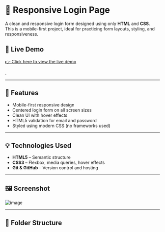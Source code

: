 # 📱 Responsive Login Page

A clean and responsive login form designed using only **HTML** and **CSS**. This is a mobile-first project, ideal for practicing form layouts, styling, and responsiveness.

## 🔗 Live Demo
[👉 Click here to view the live demo](https://yourusername.github.io/login-page-html-css)

.

---

## 🧩 Features

- Mobile-first responsive design
- Centered login form on all screen sizes
- Clean UI with hover effects
- HTML5 validation for email and password
- Styled using modern CSS (no frameworks used)

---

## 💡 Technologies Used

- **HTML5** – Semantic structure
- **CSS3** – Flexbox, media queries, hover effects
- **Git & GitHub** – Version control and hosting

---

## 🖼️ Screenshot

![image](https://github.com/user-attachments/assets/510d68d1-1c4e-4d4e-bb1b-3f1bb7711e72)





---

## 📁 Folder Structure

